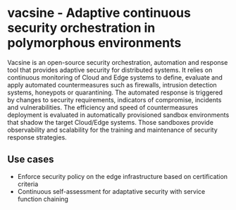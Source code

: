# vacsine - Adaptive continuous security orchestration in polymorphous environments

Vacsine is an open-source security orchestration, automation and response tool that provides adaptive security for distributed systems. It relies on continuous monitoring of Cloud and Edge systems to define, evaluate and apply automated countermeasures such as firewalls, intrusion detection systems, honeypots or quarantining. The automated response is triggered by changes to security requirements, indicators of compromise, incidents and vulnerabilities. The efficiency and speed of countermeasures deployment is evaluated in automatically provisioned sandbox environments that shadow the target Cloud/Edge systems. Those sandboxes provide observability and scalability for the training and maintenance of security response strategies.

Use cases
-------

* Enforce security policy on the edge infrastructure based on certification criteria
* Continuous self-assessment for adaptative security with service function chaining
